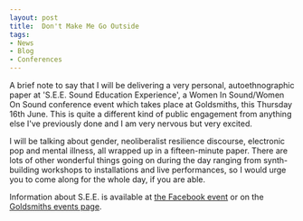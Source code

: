 ```yaml
---
layout: post
title:  Don't Make Me Go Outside
tags:
- News
- Blog
- Conferences
---
```


A brief note to say that I will be delivering a very personal, autoethnographic paper at 'S.E.E. Sound Education Experience', a Women In Sound/Women On Sound conference event which takes place at Goldsmiths, this Thursday 16th June. This is quite a different kind of public engagement from anything else I've previously done and I am very nervous but very excited. 

I will be talking about gender, neoliberalist resilience discourse, electronic pop and mental illness, all wrapped up in a fifteen-minute paper. There are lots of other wonderful things going on during the day ranging from synth-building workshops to installations and live performances, so I would urge you to come along for the whole day, if you are able.

Information about S.E.E. is available at [the Facebook event](https://www.facebook.com/events/1924693757757426/) or on the [Goldsmiths events page](http://www.gold.ac.uk/calendar/?id=9966).